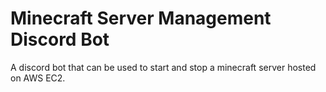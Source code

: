 # Minecraft Server Management Discord Bot

A discord bot that can be used to start and stop a minecraft server hosted on AWS EC2.
